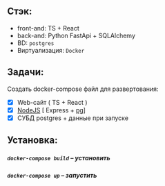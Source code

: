 ## Стэк:
- front-and: TS + React
- back-and: Python FastApi + SQLAlchemy
- BD: `postgres`
- Виртуализация: `Docker` 

## Задачи:
  Создать docker-compose файл для развертования:
  - [x] Web-сайт ( TS + React )
  - [x] [NodeJS](https://github.com/Norv139/postgresDB/tree/nodejs_server) [ Express + [pg](https://node-postgres.com)]
  - [x] СУБД postgres + данные при запуске

## Установка:
##### `docker-compose build` – установить 
##### `docker-compose up` –  запустить 
